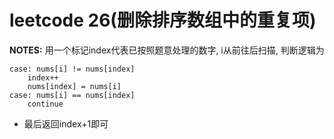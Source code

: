 # leetcode 26(删除排序数组中的重复项)

__NOTES:__ 用一个标记index代表已按照题意处理的数字, i从前往后扫描, 判断逻辑为

```
case: nums[i] != nums[index]
    index++
    nums[index] = nums[i]
case: nums[i] == nums[index]
    continue
```

+ 最后返回index+1即可